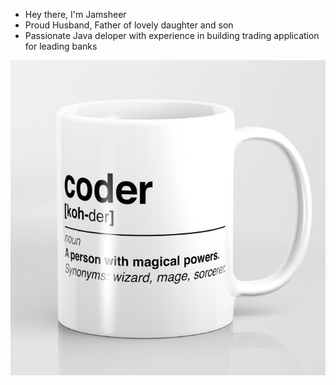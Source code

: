 <!--
**pkjams/pkjams** is a ✨ _special_ ✨ repository because its `README.md` (this file) appears on your GitHub profile.
-->

* Hey there, I'm Jamsheer
* Proud Husband, Father of lovely daughter and son
* Passionate Java deloper with experience in building trading application for leading banks

![About Me](https://github.com/pkjams/pkjams/blob/master/bio.jpg)